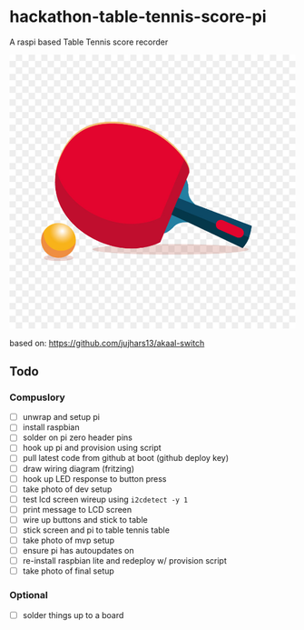 # hackathon-table-tennis-score-pi
A raspi based Table Tennis score recorder

![](docs/logo.png)

based on: https://github.com/jujhars13/akaal-switch

## Todo

### Compuslory
- [ ] unwrap and setup pi
- [ ] install raspbian
- [ ] solder on pi zero header pins
- [ ] hook up pi and provision using script
- [ ] pull latest code from github at boot (github deploy key)
- [ ] draw wiring diagram (fritzing)
- [ ] hook up LED response to button press
- [ ] take photo of dev setup
- [ ] test lcd screen wireup using `i2cdetect -y 1`
- [ ] print message to LCD screen
- [ ] wire up buttons and stick to table
- [ ] stick screen and pi to table tennis table
- [ ] take photo of mvp setup
- [ ] ensure pi has autoupdates on
- [ ] re-install raspbian lite and redeploy w/ provision script
- [ ] take photo of final setup

### Optional
- [ ] solder things up to a board
